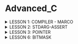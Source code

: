 # Advanced_C
<details><summary>LESSON 1: COMPILER - MARCO</summary>
    <p>
        

Visual Code (VS Code) gồm có 2 phần là Compiler (dùng để biên dịch chương trình) và Text Editor (dùng để soạn thảo code). Compiler của VS Code dựa trên gcc và g++. Sau đây ta sẽ tìm hiểu về Compiler.

## 1. Compiler

Compiler (trình biên dịch) là một chương trình chuyển đổi mã nguồn (source code) viết bằng ngôn ngữ lập trình cao cấp (như C, Java, Python) thành mã máy (mã nhị phân 0 1) mà máy tính có thể hiểu và thực thi.

Quá trình biên dịch gồm các giai đoạn như sau:

<p align="center">
  <img src="https://github.com/user-attachments/assets/2b7d9501-1db5-4add-84dc-0cb16d4ea5f9" alt="Compiler Macro" width="600">
</p>
Hình trên mô tả đầu vào, đầu ra các file và các câu lệnh trong VS Code để chạy chương trình

**Preprocessor (Tiền xử lý)**: Thực hiện 3 công việc, gồm:
- Copy nội dung các file header vào file main.c
- Xóa bỏ các chú thích của chương trình
- Thay thế toàn bộ macro #define

```bash
gcc -E main.c -o main.i
```

 **Compiler**: Chuyển từ ngôn ngữ bậc cao sang ngôn ngữ bậc thấp Assembly.

```bash
gcc -S main.i -o main.s
```
 **Assembler**: Chuyển từ Assembly sang mã máy (0, 1).

```bash
gcc -c main.s -o main.o
```
 **Linker**: Liên kết các file object.o lại thành một chương trình thực thi duy nhất (Sử dụng khi cần liên kết nhiều file .c)

```bash
gcc main.o test.o -o main
./main
```

## 2. Macro
### Chỉ thị tiền xử lý

Chỉ thị tiền xử lý là các lệnh được sử dụng để chỉ dẫn cho trình biên dịch thực hiện các thao tác trước khi biên dịch mã nguồn. Các chỉ thị này thường bắt đầu bằng dấu # (#include, #define, #undef, #if, #elif, #else, #ifdef, #ifndef, #endif) và không yêu cầu dấu chấm phẩy kết thúc.

 **#include**: Chèn nội dung của file được include vào file .i trong quá trình Preprocessor. Trong đó:
 - Nếu tên file header nằm trong dấu <>: Compiler sẽ tìm file header này trong thư mục cài đặt VS Code
 - Nếu tên file header nằm trong dấu "": Compiler sẽ tìm file header này trong thư mục chứa project hiện tại

```c
#include <stdio.h>
#include "test1.h"
```

 **#define**: Được sử dụng để định nghĩa các hằng số hoặc các đoạn mã thay thế, không có kiểu dữ liệu. Lưu ý, khi muốn define một đoạn mã có nhiều dòng, ta thêm `\` cuối mỗi dòng để liên kết các dòng với nhau

```c
#include <stdio.h>
#define XY 100
#define SUM(a, b) a + b
#define MUL(a, b) 				\
int mul = a*b;					\
printf("Giá trị %d * %d = %d\n", a, b, mul)

int main(){
	int a = 10;
	int b = 5;
	printf("XY = %d\n", XY);
	int tong = SUM(a, b);
	printf("Tong %d + %d = %d\n", a, b, tong);
	MUL(a, b);
}
```

 **#undef**: Để hủy định nghĩa một `#define` đã được định nghĩa trước đó.

```c
#include <stdio.h>
#define XY 100

int main() {
	printf("XY = %d\n", XY);
    
	// undefine XY
	#undef XY
    
	// Định nghĩa lại XY với giá trị khác
	#define XY 10
    
	printf("Giá trị mới của XY = %d\n", XY);
	return 0;
}
```

 -**#if, #elif, #else, #endif**: Kiểm tra và biên dịch mã dựa trên các điều kiện nhất định.

```c
#include <stdio.h>

#define DEBUG 1

int main() {
	#if DEBUG
        printf("Chế độ debug đang bật.\n");
    	#elif !DEBUG
        printf("Chế độ debug đang tắt.\n");
    	#else
        printf("Không xác định chế độ debug.\n");
    	#endif

   	return 0;
}
```

-**#ifdef, #ifndef, #endif**: Là các chỉ thị tiền xử lý được sử dụng để kiểm tra xem một macro đã được định nghĩa hay chưa.

+ `#ifdef` kiểm tra xem một macro có được định nghĩa hay không. Nếu macro đã được định nghĩa, điều kiện đúng.

+ `#ifndef` kiểm tra xem một macro chưa được định nghĩa. Nếu macro chưa được định nghĩa, điều kiện đúng.

```c
#include <stdio.h>

#define DEBUG

int main() {
    	//Đúng nếu DEBUG đã được định nghĩa
	#ifdef DEBUG
        printf("Chế độ debug đã được bật.\n");
   	#endif

	//Đúng nếu DEBUG chưa được định nghĩa
    	#ifndef DEBUG
        printf("Chế độ debug chưa được bật.\n");
   	#endif

   	return 0;
}

```
    
## Toán tử trong macro

**Toán tử #**: Tự chuẩn hóa kiểu chuỗi cho tham số nhập vào.

**Toán tử ##**: Nối các chuỗi lại với nhau.

```c
#include <stdio.h>

#define Noi(X, Y) X##Y

#define Create_Func(func, cmd)  \
void func(){                    \
    printf(#cmd);               \
}

int main(){
	int XY = 100;
	//Nối X và Y thành XY rồi in ra giá trị XY
	printf("XY = %d\n", Noi(X, Y));
	
	//Ví dụ dùng # để chuẩn hóa chuỗi
   	Create_Func(test, hello);
 }
```

## Variadic macro

Variadic macro thường sử dụng đối với hàm có tham số truyền vào không xác định, cho phép truyền vào số lượng đối số bất kỳ. 
  
```c
#include <stdio.h>
#define COUNT_ARGS(...) (sizeof((int[]){__VA_ARGS__})/sizeof(int))
/*
 * COUNT_ARGS(1, 2, 3)
 * sizeof((int[]){1, 2, 3}) = 12 byte
 * sizeof(int) = 4
 * => n = 3 phần tử
 */

#define sum2(...)                   \
int arr[] = {__VA_ARGS__};          \
int tong = 0;                       \
int n = COUNT_ARGS(__VA_ARGS__);    \
int i = 0;                          \
while (i != n){                     \
    tong += arr[i];                 \
    i++;                            \
}                                   \
printf("Tổng là: %d", tong);        


int main()
{
     int a, b, c;
    sum2(1, 2, 1, 0, 8, 9, 6);
    return 0;

}
```

</p>
</details>













<details><summary>LESSON 2: STDARG-ASSERT</summary>
<p>
  
## 1. Thư viện STDARG

Thư viện stdarg là tương tự với Macro Variadic ở Lesson 1, nhưng được viết thành 1 thư viện, cung cấp các biến và hàm. Mục đích hỗ trợ làm việc với các hàm có số lượng input parameter không xác định. 

Một số hàm:

-**va_list**: Là một kiểu dữ liệu dành cho tập hợp các tham số không xác định. Bản chất của nó là con trỏ kiểu char được định nghĩa lại tên bằng typedef: 
```bash
typedef char* va_list
```
Thông thường ta sử dụng va_list để khai báo một biến chứa các tham số không xác định. Vd:
```bash
va_list args;
```

-**va_start(va, l)**: Dùng để bắt đầu truy xuất các tham số biến. 
va_start nhận hai đối số: Biến đã khai báo bằng va_list; Tên biến của tham số cố định cuối cùng trong danh sách tham số truyền vào.
Sau hàm này chuỗi truyền vào sẽ được tách ra gồm: Tên tham số cố định cuối được truyền vào; Danh sách tham số không xác định. Vd:
```bash
va_start(args, count);
```

-**va_arg(va, type)**: Lấy các đối số tiếp theo trong danh sách các đối số không xác định. Cast nó sang kiểu dữ liệu được chỉ định trong type. Vd:
```bash
va_arg(args, int);
```

-**va_copy(va_list dest, va_list src)**: Copy danh sách của src gắn vào dest. Vd:
```bash
va_copy(check,args);
```


-**va_end(va)**: Sau khi hoàn tất việc truy cập các đối số, cần gọi va_end để giải phóng tài nguyên được sử dụng bởi va_list. Vd:
```bash
va_end(args);
```

**Ví dụ 1: Xuất các số ra màn hình**
Cách 1: Cách làm sau đây sử dụng biến count cho biết số lượng phần tử không xác định.
Nhược điểm của cách làm này là phải biết số lượng count trước
```c
#include <stdio.h>
#include <stdarg.h>

void Output_Func(int count, ...){
    va_list args;
    /*
     * typedef char* va_list
     * args = "int count, 2, 5, 9, 10, 11"
            0xa0 'i', 0xa1 'n', ... 0xaa '2', ... 0xbf '1'
     */
    
    va_start(args, count); //"count"  "2, 5, 9, 10, 11"
    
    /*
     * Hàm va_arg(args,int)
     * args: 
     */
    for(int i=0; i<count; i++){
        printf("Giá trị thứ %d là: %d\n", i, va_arg(args, int));
    }

    va_end(args); //
}

int main(){
    Output_Func(5, 2, 5, 9, 10, 11);
}

```

**Ví dụ 2: Tính tổng**
Cách 2: Cách làm sau đây không cần biết trước số lượng tham số không xác định truyền vào.
Nhược điểm là sẽ sai nếu chuỗi có số 10.
Do mã ASCII của '\n' = 10
```c
#include <stdio.h>
#include <stdarg.h>

#define tong(...) sum(__VA_ARGS__, '\n')

void sum(int count, ...){
    va_list args;
    va_list check;
    va_start(args, count);
    va_copy(check, args);
    int result = count;
    
    while(va_arg(check, char*) != (char*)'\n'){
        result += va_arg(args, int);
    }
    printf("Kết quả là: %d", result);

    va_end(args);
    va_end(check);
}
int main(){
    tong(4, 8, 20, 0, 2, 3);
}

```
## 2. Thư viện ASSERT

Thư viện assert.h là thư viện để hỗ trợ debug chương trình.

-**Hàm assert()**: Dùng để kiểm tra điều kiện. Nếu điều kiện đúng (true) thì chương trình tiếp tục. Nếu điều kiện sai (false) thì dừng và báo lỗi. 

**Ví dụ báo lỗi chia cho 0:**

```c
#include <stdio.h>
#include <assert.h>
double divide (int a, int b){
    assert(b != 0 && "b phải khác 0");
    return (double)a/b;
}

int main(){
    printf("a/b = %f", divide(6,0));
    return 0;
}
```

**Báo lỗi:** Do truyền vào b = 0, không thoả điều kiện b != 0 => Báo lỗi assert "b phải khác 0".

```bash
Assertion failed: b != 0 && "b phải khác 0", file ASSERT_Ex0.c, line 4
```
</p>
</details>





















<details><summary>LESSON 3: POINTER</summary>
<p>
  
## 1. Định nghĩa con trỏ (pointer)

Con trỏ là một biến chứa địa chỉ của một đối tượng khác (đối tượng ở đây có thể là: biến, hàm, mảng, …).
Đối với 1 biến, máy tính sẽ hiểu 2 nội dung: Địa chỉ của biến (nằm trong vùng RAM, cấp phát cho biến), giá trị của biến tại địa chỉ đã cấp phát.
Đối với con trỏ, cũng có 2 nội dung: Địa chỉ của con trỏ (cũng nằm trong vùng RAM), giá trị của con trỏ (là địa chỉ của biến mà con trỏ đang trỏ đến)
Vd:   
<img src="https://github.com/user-attachments/assets/298b43a9-db68-45f8-a208-ecba2ec79c4b" alt="Compiler Macro" width="550">

**Kích thước của con trỏ:** Kích thước con trỏ trong lập trình thường được hiểu là kích thước bộ nhớ mà con trỏ chiếm dụng để lưu trữ địa chỉ của một biến hoặc đối tượng trong bộ nhớ. Kích thước này phụ thuộc vào hệ điều hành và kiến trúc của máy tính, cụ thể là số bit của bộ vi xử lý.
 
 - Ví dụ:
 - Trên hệ thống 32-bit, kích thước của con trỏ thường là 4 byte (32 bit).
 - Trên hệ thống 64-bit, kích thước của con trỏ thường là 8 byte (64 bit).
 - Lý do con trỏ có kích thước như vậy là vì con trỏ chỉ chứa một địa chỉ bộ nhớ, và địa chỉ này phải có độ dài phù hợp để chỉ đến một ô nhớ trong bộ nhớ của máy tính.

## 2. Các loại con trỏ
**Void pointer:** Là con trỏ mà có thể trỏ đến bất kỳ địa chỉ nào, mà không cần biết kiểu dữ liệu của giá trị tại địa chỉ đó
```bash
void *ptr_void;
```
Khi in ra giá trị mà void pointer trỏ đến, ta phải ép kiểu con trỏ void pointer trùng với kiểu dữ liệu sẽ đọc 
```bash
*(int*)ptr
```
Ví dụ:
```c
#include <stdio.h>

int main(){
    void *ptr;
    int a = 5;
    ptr = &a;
    printf("Địa chỉ = %p. Giá trị = %d\n", ptr, *(int*)ptr);
    //Địa chỉ dùng %p để hiển thị
    //(int*)ptr: ép kiểu cho con trỏ, để con trỏ biết nó đang trỏ đến số nguyên => sẽ đọc 4 byte giá trị
    //*(int*)ptr: lấy 4 byte tại địa chỉ ptr đang trỏ đến

    double b = 3.14;
    ptr = &b;
    printf("Địa chỉ = %p. Giá trị = %f\n", ptr, *(double*)ptr);
    printf("Địa chỉ = %p. Giá trị = %0.2f\n", ptr, *(double*)ptr);

    char c = 'c';
    ptr = &c;
    printf("Địa chỉ = %p. Giá trị = %c\n", ptr, *(char*)ptr);

    char arr[] = "hello";
    ptr = arr; //không cần & 
    printf("Địa chỉ = %p. Giá trị = %c\n", ptr, *(char*)ptr);           //ký tự đầu của "hello"
    printf("Địa chỉ = %p. Giá trị = %c\n", ptr, *(char*)(ptr + 1));     //ký tự thứ 2 của "hello" = e
    printf("Địa chỉ = %p. Giá trị = %c\n", ptr, *(char*)(ptr + 1) + 1); //ký tự e + 1
    for(int i = 0; i<5; i++){
        printf("Địa chỉ = %p. Giá trị = %c\n", ptr, *(char*)(ptr + i));
    }

    //Mảng con trỏ void
    printf("\nMảng con trỏ void:\n");
    void *ptr1[] = {&a, &b, &c, arr};
    printf("Giá trị ptr1[0] = %d\n", *(int*)ptr1[0]);
    printf("Giá trị ptr1[1] = %f\n", *(double*)ptr1[1]);
    printf("Giá trị ptr1[2] = %c\n", *(char*)ptr1[2]);
    printf("Giá trị ptr1[3] = %c\n", *(char*)ptr1[3]);
    printf("Giá trị ptr1[3] = %c\n", *(char*)(ptr1[3]+1));


    printf("\nvoid pointer của của int\n");
    int num[] = {322, 5, 9};   //322 = 0b0001 0100 0010
    void *ptr2 = num;
    // printf("Địa chỉ = %p. Giá trị = %d\n", ptr2, *(char*)ptr2); //sai kiểu dữ liệu của pointer. KQ =66
    // printf("Địa chỉ = %p. Giá trị = %d\n", ptr2, *(char*)(ptr2 + 1)); //sai kiểu dữ liệu của pointer. KQ =1
    printf("Địa chỉ = %p. Giá trị = %d\n", ptr2, *(int*)(ptr2 + 4)); //KQ = Giá trị num[1] = 5

    return 0;
}
```
**Function pointer (con trỏ hàm):** Là con trỏ trỏ đến địa chỉ của một hàm.
Để khai báo con trỏ hàm cần xem xét 2 thứ:
Kiểu trả về của hàm, tham số truyền vào có kiểu dữ liệu là gì. Để khi khai báo con trỏ hàm phải có cùng kiểu trả về, và các tham số của nó phải có cùng kiểu dữ liệu
```bash
void (*ptr)(int, double);  
```
- Con trỏ ptr này sẽ trỏ đến một hàm có kiểu trả về là void và hàm này nhận vào hai tham số với kiểu dữ liệu lần lượt là int và double.
- Con trỏ này có thể trỏ tới bất kỳ hàm nào trong chương trình có cùng kiểu trả về và kiểu tham số tương ứng như đã định nghĩa.

```c
#include <stdio.h>

void sum(int a, int b) {printf("%d + %d = %d\n", a, b, a+b);}
void subtract(int a, int b) {printf("%d - %d = %d", a, b, a-b);}
void calculate(void (*ptr)(int, int), int a, int b){
    ptr(a, b);
}
int main(){
    //Cách 1:
    // void (*ptr)(int, int) = sum;
    // ptr (2, 3);

    // ptr = subtract;
    // ptr (5, 20);

    //Cách 2:
    // void (*ptr[])(int, int) = {&sum, &subtract};
    // ptr[0](2, 3);
    // ptr[1](5, 20);

    //Cách 3:
    calculate(sum, 2, 3);
    calculate(subtract, 5, 20);
    return 0;

}

```
**Pointer to constant (con trỏ hằng):** Là con trỏ mà một khi trỏ tới địa chỉ nào đó rồi thì nó sẽ không được phép thay đổi giá trị tại địa chỉ mà nó trỏ đến thông qua dereference (*ptr). Nhưng giá trị tại địa chỉ đó có thể thay đổi.
- Ứng dụng: Đối tượng đang được trỏ đến không bị thay đổi trong suốt quá trình chạy
```bash
int const *ptr_const; 
const int *ptr_const;
```
```c
#include <stdio.h>
int a = 5;
int b = 20;
const int *ptr = &a;
int *const ptr1 = &b;

void stringCompare(const char *str1, const char *str2){
    int *ptr2 = NULL; //trỏ đến 0x00
}
int main(){
    //pointer to constant
    //*ptr = 10; error: assignment of read-only location '*ptr'
    a = 10;
    printf("Địa chỉ = %p. Giá trị của a = %d\n", ptr, *ptr);

    ptr = &b;
    printf("Địa chỉ = %p. Giá trị của b = %d\n", ptr, *ptr);

    //constant pointer
    //ptr1 = &a; error: assignment of read-only variable 'ptr1'
    return 0;
}
```
**Constant pointer (hằng con trỏ):** Constant to pointer là một con trỏ mà trỏ đến 1 địa chỉ cố định. Sau khi con trỏ được khởi tạo, địa chỉ mà nó trỏ đến không thể thay đổi.
```bash
int *const const_ptr = &value;
```
```c
#include <stdio.h>
#include <stdlib.h>
int main() {
    int value = 5;
    int test = 15;
    int *const const_ptr = &value;
    printf("value: %d\n", *const_ptr);  

    *const_ptr = 7;
    printf("value: %d\n", *const_ptr); 
    //const_ptr = &test;  wrong
    return 0;
}
```
**Null pointer (con trỏ null):** Null Pointer là một con trỏ không trỏ đến bất kỳ đối tượng hoặc vùng nhớ cụ thể nào.
- Khi khai báo 1 con trỏ mà chưa sử dụng ngay (chưa gán cho nó địa chỉ) thì phải mặc định cho nó là NULL, để nó không trỏ tới địa chỉ khác. Hoặc là sau khi sử dụng con trỏ xong, cũng phải trỏ nó đến NULL, để tránh nó trỏ đến các địa chỉ khác trong vùng RAM
```bash
int *ptr_null = NULL;
```
```c
#include <stdio.h>

int main(){
    int *ptr = NULL;
    if (ptr == NULL)
        printf("ptr = NULL\n");
    else    
        printf("ptr khác NULL\n");
    
    int a = 5;
    ptr = &a;
    *ptr = 30;
    ptr = NULL;
    printf("a ban đầu = 5. Hiện tại a = %d\n", a);
}
```
**Pointer to pointer (con trỏ cấp 2, cấp 3):** Là một kiểu dữ liệu trong ngôn ngữ lập trình cho phép lưu trữ địa chỉ của một con trỏ. Con trỏ đến con trỏ cung cấp một cấp bậc trỏ mới, cho phép thay đổi giá trị của con trỏ gốc. Cấp bậc này có thể hữu ích trong nhiều tình huống, đặc biệt là khi làm việc với các hàm cần thay đổi giá trị của con trỏ.
- Con trỏ đến con trỏ là một kiểu dữ liệu cho phép lưu trữ địa chỉ của một con trỏ.
- Nó cung cấp một cấp bậc trỏ mới, cho phép thay đổi giá trị của con trỏ gốc.
- Cấp bậc này có thể hữu ích trong nhiều tình huống, đặc biệt là khi làm việc với các hàm cần thay đổi giá trị của con trỏ.
```bash
int **ptr;
```
```c
#include <stdio.h> 
int main() { 
int a = 10; 
int *ptr1 = &a; // Con trỏ ptr1 trỏ đến biến a 
int **ptr2 = &ptr1; // Con trỏ ptr2 trỏ đến con trỏ ptr1 
printf("Địa chỉ của a = %p. Giá trị của a = %d\n", &a, a); // In ra giá trị của a 
printf("Địa chỉ của ptr1 = %p. Giá trị của ptr1 = %d\n", &ptr1, *ptr1); // In ra giá trị ptr1 trỏ tới (giá trị của a) 
printf("Địa chỉ của ptr2 = %p. Giá trị của ptr2 = %d\n", &ptr2, **ptr2); // In ra giá trị ptr2 trỏ tới (giá trị của a qua ptr1) 
return 0; 
}
```

</p>
</details>








































<details><summary>LESSON 6: BITMASK</summary>
<p>

## 1. Khái niệm
Bitmask là một kỹ thuật sử dụng các bit để lưu trữ và thao tác với các cờ (flags) hoặc trạng thái. Có thể sử dụng bitmask để đặt, xóa và kiểm tra trạng thái của các bit cụ thể trong một từ (word).
Bitmask thường được sử dụng để tối ưu hóa bộ nhớ, thực hiện các phép toán logic trên một cụm bit, và quản lý các trạng thái, quyền truy cập, hoặc các thuộc tính khác của một đối tượng.
## 2. Ứng dụng bitmask 
Người ta dựa vào thuộc tính của các cổng logic NOT, AND, OR, XOR để vận dụng vào bitmask. Ví dụ:
 - Cổng NOT: ~a. Đảo bit
<img src="https://github.com/user-attachments/assets/ca3e9c64-c46b-4e11-bb25-defbb3116081" alt="Compiler Macro" width="350">

 - Cổng AND: a & b. Kết quả chỉ bằng 1 khi cả a và b cùng bằng 1.
<img src="https://github.com/user-attachments/assets/31c49323-3d6e-425b-bf20-d16f46a3d289" alt="Compiler Macro" width="400">

 - Cổng OR: a | b. Kết quả chỉ bằng 0 nếu a và b cùng bằng 0.
<img src="https://github.com/user-attachments/assets/eda6f8a9-9e1c-4894-8b9a-b65171e9be51" alt="Compiler Macro" width="400">

 - Cổng XOR: a ^ b. Có thể sử dụng để toggle bit, khi a XOR với 1 thì kết quả sẽ là ~a.
<img src="https://github.com/user-attachments/assets/915745ac-45fa-462c-91ae-2a9eac9147b3" alt="Compiler Macro" width="400">

 - Shift left bitwise: Dùng để dịch trái, và các bit ngoài cùng bên phải (sau khi dịch) sẽ được đặt giá trị 0.
   Vd:
```bash
   0b10010111 << 3 = 0b10111000
```
 - Shift right bitwise: Dùng để dịch phải, và các bit ngoài cùng bên trái (sau khi dịch) sẽ là 0 hoặc 1 tuỳ theo bit dấu MSB.
   Vd:
```bash
   0b10010111 >> 3 = 0b11110010
```
 - Ví dụ: 
```c
//Sử dụng shift left bitwise
#include <stdio.h>
#include <stdint.h>
                       //                         0      1
#define GENDER    1 << 0  //bit 0: giới tính     nữ     nam   0b0000 0001
#define SHIRT     1 << 1  //bit 1: áo thun      không   có    0b0000 0010
#define HAT       1 << 2  //bit 2: nón          không   có    0b0000 0100
#define SHOES     1 << 3  //bit 3: giày         không   có    0b0000 1000
#define FEATURE1  1 << 4  //bit 4: tính năng 1  không   có    0b0001 0000
#define FEATURE2  1 << 5  //bit 5: tính năng 2  không   có    0b0010 0000
#define FEATURE3  1 << 6  //bit 6: tính năng 3  không   có    0b0100 0000
#define FEATURE4  1 << 7  //bit 7: tính năng 4  không   có    0b1000 0000
```
Dùng OR trong bitmask:
```c
void enableFeature(uint8_t *options, uint8_t feature){
    *options |= feature;
}
// options   = 0bxxxx xxxx
// feature   = 0b0000 0010
// OR        = 0bxxxx xx1x
// feature   = 0b0000 1000
// OR        = 0bxxxx 1x1x
```

Dùng AND và NOT trong bitmask:
```c
void disableFeature(uint8_t *options, uint8_t feature){
    *options &= ~feature;
}
// options   = 0bxxxx xxxx
// ~ feature = 0b1111 1110
// AND       = 0bxxxx xxx0
// ~ feature = 0b1111 0111
// AND       = 0bxxxx 0xx0
```

```c
uint8_t isFeatureEnable(uint8_t options, uint8_t feature){
    return((options & feature) != 0); 
    //true:  feature ON
    //false: feature OFF
}

void listSelectedFeatures(uint8_t options){
    printf("Selected Features: \n");

    const char *featuresName[] = {
        "Gender",
        "Shirt",
        "Hat",
        "Shoes",
        "Feature 1",
        "Feature 2",
        "Feature 3",
        "Feature 4"
    };
    
    for (int i = 0; i < 8; i++){
        if((options >> i) & 1){
            printf("%s\n", featuresName[i]);
        }
    }
}

int main(){
    uint8_t options = 0;
    enableFeature(&options, GENDER | HAT | SHOES);
    if(isFeatureEnable(options, GENDER)) 
        printf("GENDER được chọn\n");
    else
        printf("GENDER không được chọn\n");

    if(isFeatureEnable(options, HAT))  
        printf("HAT được chọn\n");
    else                            
        printf("HAT không được chọn\n");
    disableFeature(&options, HAT);
    listSelectedFeatures(options);
    return 0;
}
```

 - Kết quả:
```bash
GENDER được chọn
HAT được chọn
Selected Features: 
Gender
Shoes
```


## 3. Bit field

Bit fields là kỹ thuật chỉ có trong struct, chỉ định các thành viên trong struct chiếm số lượng bit cụ thể, qua đó biểu thị trạng thái cờ on/off (Thay vì sử dụng toàn bộ các bit trong kiểu dữ liệu được khai báo thì chỉ sử dụng một số bit nhất định). Nhờ vậy, bit fields có tác dụng tối ưu bộ nhớ.

**Ví dụ**:

```c
#include <stdio.h>
#include <stdint.h>

#define COLOR_RED 0
#define COLOR_BLACK 1
#define COLOR_WHITE 2
#define COLOR_BLUE 3
#define POWER_100HP 0
#define POWER_150HP 1
#define POWER_200HP 2
#define ENGINE_1_5L 0
#define ENGINE_2_0L 1
#define SUN_ROOF_MASK 1 << 0
#define PREMIUM_AUDIO_MASK 1 << 1
#define SPORTS_PACKAGE_MASK 1 << 2

typedef uint8_t CarColor;
typedef uint8_t CarPower;
typedef uint8_t CarEngine;

//Các bit của additionalOptions sẽ nằm ở bit 210
typedef struct{
    uint8_t additionalOptions : 3;
    CarColor color : 2;
    CarPower power : 2;
    CarEngine engine : 1;
}CarOptions;

void configureCar(CarOptions *car, CarColor color, CarEngine engine, CarPower power, uint8_t options){
    car->color = color;
    car->engine = engine;
    car->power = power;
    car->additionalOptions = options;
} 

void setOptions(CarOptions *car, uint8_t options){
    car->additionalOptions |= options;
}

void unsetOptions(CarOptions *car, uint8_t options){
    car->additionalOptions &= ~ options;
}

void displayCarOptions(CarOptions car){
    const char *colors[] = {"Red", "Black", "White", "Blue"};
    const char *powers[] = {"100Hp", "150Hp", "200Hp"};
    const char *engines[] = {"1.5L", "2.0L"};

    printf("\nCar Options:\n");
    printf("Color: %s\n", colors[car.color]);
    printf("Power: %s\n", powers[car.power]);
    printf("Engine: %s\n", engines[car.engine]);
    printf("Sunroof: %s\n", (car.additionalOptions & SUN_ROOF_MASK) ? "Yes" : "No");
    printf("Premium Audio: %s\n", (car.additionalOptions & PREMIUM_AUDIO_MASK) ? "Yes" : "No");
    printf("Sports Package: %s\n", (car.additionalOptions & SPORTS_PACKAGE_MASK) ? "Yes" : "No");
}

int main(){
    CarOptions myCar;
    configureCar(&myCar, COLOR_BLACK, ENGINE_1_5L, POWER_150HP, SUN_ROOF_MASK | PREMIUM_AUDIO_MASK);
    displayCarOptions(myCar);

    setOptions(&myCar, SPORTS_PACKAGE_MASK);
    displayCarOptions(myCar);

    unsetOptions(&myCar, SUN_ROOF_MASK);
    displayCarOptions(myCar);
}

```
</p>
</details>





















